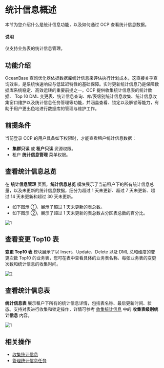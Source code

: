 # 统计信息概述

本节为您介绍什么是统计信息功能，以及如何通过 OCP 查看统计信息数据。

<main id="notice" type='explain'>
<h4>说明</h4>
<p>仅支持业务表的统计信息管理。</p>
</main>

## 功能介绍

OceanBase 查询优化器依据数据库统计信息来评估执行计划成本，这直接关乎查询效率，是系统快速响应与低延迟特性的基础保障。实时更新统计信息乃是保障数据库系统稳定、高效运转的重要前提之一。OCP 提供收集统计信息表的统计数据、 Top 10 DML 变更表、统计信息查询、库/表级别统计信息收集、统计信息收集窗口维护以及统计信息任务管理等功能，并涵盖查看、锁定以及解锁等能力，有助于用户更出色地进行数据库的管理与维护工作。

## 前提条件

当前登录 OCP 的用户具备如下权限时，才能查看租户统计信息数据：

* **集群只读** 或 **租户只读** 资源权限。
* 租户 **统计信息管理** 菜单权限。

## 查看统计信息总览

在 **统计信息管理** 页面，**统计信息总览** 模块展示了当前租户下的所有统计信息总量，以及未更新的统计信息数据，细分为超过 1 天未更新、超过 7 天未更新、超过 14 天未更新和超过 30 天未更新。

* 如下图示 ①，展示了超过 1 天未更新的表总数。
* 如下图示 ②，展示了超过 1 天未更新的表总数占分区表总数的百分比。

![1](https://obbusiness-private.oss-cn-shanghai.aliyuncs.com/doc/img/ocp/433/202411151457.png)

## 查看变更 Top10 表

**变更 Top10 表** 模块展示了以 Insert、Update、Delete 以及 DML 总和维度的变更次数 Top10 的业务表，您可在表中查看具体的业务表名称、每张业务表的变更次数和统计信息的收集时间。

![2](https://obbusiness-private.oss-cn-shanghai.aliyuncs.com/doc/img/ocp/433/202411151426.png)

## 查看统计信息表

**统计信息表** 展示租户下所有的统计信息详情，包括表名称、最后更新时间、状态。支持对表进行收集和锁定操作，详情可参考 [收集统计信息](200.collect-statistics-information.md) 中的 **收集表级别统计信息** 内容。

![1](https://obbusiness-private.oss-cn-shanghai.aliyuncs.com/doc/img/ocp/433/202411152132.png)

## 相关操作

* [收集统计信息](200.collect-statistics-information.md)
* [管理统计信息任务](300.view-statistics-information-tasks.md)
